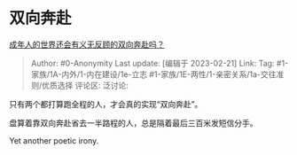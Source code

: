 # 双向奔赴
[成年人的世界还会有义无反顾的双向奔赴吗？](https://www.zhihu.com/question/581983705/answer/2904014884)

> Author: #0-Anonymity
> Last update: [编辑于 2023-02-21]
> Link:
> Tag: #1-家族/1A-内外/1-内在建设/1e-立志 #1-家族/1E-两性/1-亲密关系/1a-交往准则/优质选择
> 评论区:
> 泛讨论:

只有两个都打算跑全程的人，才会真的实现“双向奔赴”。

盘算着靠双向奔赴省去一半路程的人，总是隔着最后三百米发短信分手。

Yet another poetic irony.
